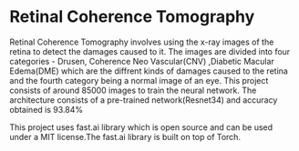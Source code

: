 # Retinal Coherence Tomography
Retinal Coherence Tomography involves using the x-ray images of the retina to detect the damages caused to it. The images are divided into four categories - Drusen, Coherence Neo Vascular(CNV) ,Diabetic Macular Edema(DME) which are the diffrent kinds of damages caused to the retina and the fourth category being a normal image of an eye. This project consists of around 85000 images to train the neural network. The architecture consists of a pre-trained network(Resnet34) and accuracy obtained is 93.84%


This project uses fast.ai library which is open source and can be used under a MIT license.The fast.ai library is built on top of Torch.
